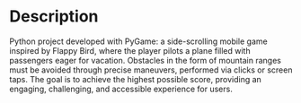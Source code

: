 # Description

Python project developed with PyGame: a side-scrolling mobile game inspired by Flappy Bird, where the player pilots a plane filled with passengers eager for vacation. Obstacles in the form of mountain ranges must be avoided through precise maneuvers, performed via clicks or screen taps. The goal is to achieve the highest possible score, providing an engaging, challenging, and accessible experience for users.

